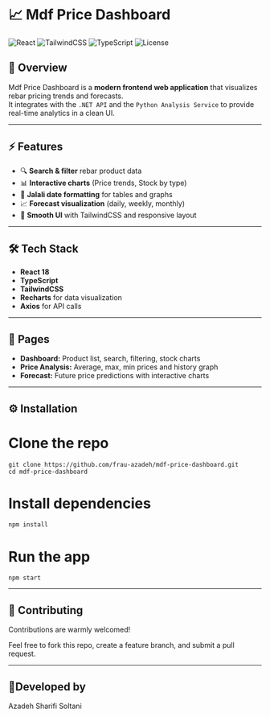 
# 📈 Mdf Price Dashboard

![React](https://img.shields.io/badge/React-18-61DAFB?logo=react)
![TailwindCSS](https://img.shields.io/badge/Tailwind-CSS-38B2AC?logo=tailwindcss)
![TypeScript](https://img.shields.io/badge/TypeScript-4.9-blue?logo=typescript)
![License](https://img.shields.io/badge/License-MIT-orange)

## 🚀 Overview
Mdf Price Dashboard is a **modern frontend web application** that visualizes rebar pricing trends and forecasts.  
It integrates with the `.NET API` and the `Python Analysis Service` to provide real-time analytics in a clean UI.

---

## ⚡ Features
- 🔍 **Search & filter** rebar product data  
- 📊 **Interactive charts** (Price trends, Stock by type)  
- 📅 **Jalali date formatting** for tables and graphs  
- 📈 **Forecast visualization** (daily, weekly, monthly)  
- 🌙 **Smooth UI** with TailwindCSS and responsive layout

---

## 🛠️ Tech Stack
- **React 18**
- **TypeScript**
- **TailwindCSS**
- **Recharts** for data visualization
- **Axios** for API calls

---

## 📌 Pages
- **Dashboard:** Product list, search, filtering, stock charts  
- **Price Analysis:** Average, max, min prices and history graph  
- **Forecast:** Future price predictions with interactive charts  

---

## ⚙️ Installation

# Clone the repo
    git clone https://github.com/frau-azadeh/mdf-price-dashboard.git
    cd mdf-price-dashboard

# Install dependencies
    npm install

# Run the app
    npm start

---

## 🤝 Contributing

Contributions are warmly welcomed!

Feel free to fork this repo, create a feature branch, and submit a pull request.

---

## 🌻Developed by

Azadeh Sharifi Soltani

